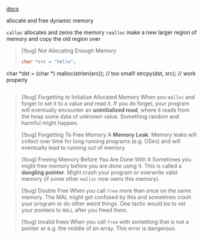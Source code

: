 [docs](https://man7.org/linux/man-pages/man3/malloc.3.html)

allocate and free dynamic memory

`calloc` allocates and zeros the memory
`realloc` make a new larger region of memory and copy the old region over

> [!bug] Not Allocating Enough Memory
> 
> ```c
> char *src = "hello";
char *dst = (char *) malloc(strlen(src)); // too small!
strcpy(dst, src); // work properly
> ```

> [!bug] Forgetting to Initialize Allocated Memory
> When you `malloc` and forget to set it to a value and read it. If you do forget, your program will eventually encounter an **uninitialized read**, where it reads from the heap some data of unknown value. Something random and harmful might happen.

> [!bug] Forgetting To Free Memory
> A **Memory Leak**. Memory leaks will collect over time for long running programs (e.g. OSes) and will eventually lead to running out of memory.

> [!bug] Freeing Memory Before You Are Done With It
> Sometimes you might free memory before you are done using it. This is called a **dangling pointer**. Might crash your program or overwrite valid memory (if some other `malloc` now owns this memory).

> [!bug] Double Free
> When you call `free` more than once on the same memory. The MAL might get confused by this and sometimes crash your program or do other weird things. One tactic would be to set your pointers to `NULL` after you freed them.

> [!bug] Invalid frees
> When you call `free` with something that is not a pointer or e.g. the middle of an array. This error is dangerous.

